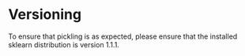 # Versioning

To ensure that pickling is as expected, please ensure that the 
installed sklearn distribution is version 1.1.1.

